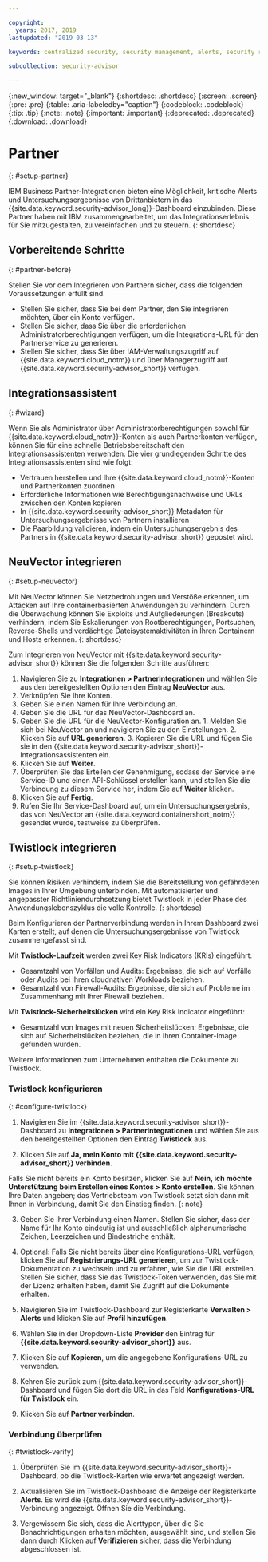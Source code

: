 ```yaml
---

copyright:
  years: 2017, 2019
lastupdated: "2019-03-13"

keywords: centralized security, security management, alerts, security risk, insights, threat detection

subcollection: security-advisor

---
```


{:new_window: target="_blank"}
{:shortdesc: .shortdesc}
{:screen: .screen}
{:pre: .pre}
{:table: .aria-labeledby="caption"}
{:codeblock: .codeblock}
{:tip: .tip}
{:note: .note}
{:important: .important}
{:deprecated: .deprecated}
{:download: .download}


# Partner
{: #setup-partner}

IBM Business Partner-Integrationen bieten eine Möglichkeit, kritische Alerts und Untersuchungsergebnisse von Drittanbietern in das {{site.data.keyword.security-advisor_long}}-Dashboard einzubinden. Diese Partner haben mit IBM zusammengearbeitet, um das Integrationserlebnis für Sie mitzugestalten, zu vereinfachen und zu steuern.
{: shortdesc}

## Vorbereitende Schritte
{: #partner-before}

Stellen Sie vor dem Integrieren von Partnern sicher, dass die folgenden Voraussetzungen erfüllt sind.

* Stellen Sie sicher, dass Sie bei dem Partner, den Sie integrieren möchten, über ein Konto verfügen.
* Stellen Sie sicher, dass Sie über die erforderlichen Administratorberechtigungen verfügen, um die Integrations-URL für den Partnerservice zu generieren.
* Stellen Sie sicher, dass Sie über IAM-Verwaltungszugriff auf {{site.data.keyword.cloud_notm}} und über Managerzugriff auf {{site.data.keyword.security-advisor_short}} verfügen.

## Integrationsassistent
{: #wizard}

Wenn Sie als Administrator über Administratorberechtigungen sowohl für {{site.data.keyword.cloud_notm}}-Konten als auch Partnerkonten verfügen, können Sie für eine schnelle Betriebsbereitschaft den Integrationsassistenten verwenden. Die vier grundlegenden Schritte des Integrationsassistenten sind wie folgt:

* Vertrauen herstellen und Ihre {{site.data.keyword.cloud_notm}}-Konten und Partnerkonten zuordnen
* Erforderliche Informationen wie Berechtigungsnachweise und URLs zwischen den Konten kopieren
* In {{site.data.keyword.security-advisor_short}} Metadaten für Untersuchungsergebnisse von Partnern installieren
* Die Paarbildung validieren, indem ein Untersuchungsergebnis des Partners in {{site.data.keyword.security-advisor_short}} gepostet wird.


## NeuVector integrieren
{: #setup-neuvector}

Mit NeuVector können Sie Netzbedrohungen und Verstöße erkennen, um Attacken auf Ihre containerbasierten Anwendungen zu verhindern. Durch die Überwachung können Sie Exploits und Aufgliederungen (Breakouts) verhindern, indem Sie Eskalierungen von Rootberechtigungen, Portsuchen, Reverse-Shells und verdächtige Dateisystemaktivitäten in Ihren Containern und Hosts erkennen.
{: shortdesc}

Zum Integrieren von NeuVector mit {{site.data.keyword.security-advisor_short}} können Sie die folgenden Schritte ausführen:

1. Navigieren Sie zu **Integrationen > Partnerintegrationen** und wählen Sie aus den bereitgestellten Optionen den Eintrag **NeuVector** aus.
2. Verknüpfen Sie Ihre Konten.
  1. Geben Sie einen Namen für Ihre Verbindung an.
  2. Geben Sie die URL für das NeuVector-Dashboard an.
  3. Geben Sie die URL für die NeuVector-Konfiguration an.
    1. Melden Sie sich bei NeuVector an und navigieren Sie zu den Einstellungen.
    2. Klicken Sie auf **URL generieren**.
    3. Kopieren Sie die URL und fügen Sie sie in den {{site.data.keyword.security-advisor_short}}-Integrationsassistenten ein.
  4. Klicken Sie auf **Weiter**.
3. Überprüfen Sie das Erteilen der Genehmigung, sodass der Service eine Service-ID und einen API-Schlüssel erstellen kann, und stellen Sie die Verbindung zu diesem Service her, indem Sie auf **Weiter** klicken.
4. Klicken Sie auf **Fertig**.
5. Rufen Sie Ihr Service-Dashboard auf, um ein Untersuchungsergebnis, das von NeuVector an {{site.data.keyword.containershort_notm}} gesendet wurde, testweise zu überprüfen.



## Twistlock integrieren
{: #setup-twistlock}

Sie können Risiken verhindern, indem Sie die Bereitstellung von gefährdeten Images in Ihrer Umgebung unterbinden. Mit automatisierter und angepasster Richtliniendurchsetzung bietet Twistlock in jeder Phase des Anwendungslebenszyklus die volle Kontrolle.
{: shortdesc}

Beim Konfigurieren der Partnerverbindung werden in Ihrem Dashboard zwei Karten erstellt, auf denen die Untersuchungsergebnisse von Twistlock zusammengefasst sind.

Mit **Twistlock-Laufzeit** werden zwei Key Risk Indicators (KRIs) eingeführt:

* Gesamtzahl von Vorfällen und Audits: Ergebnisse, die sich auf Vorfälle oder Audits bei Ihren cloudnativen Workloads beziehen.
* Gesamtzahl von Firewall-Audits: Ergebnisse, die sich auf Probleme im Zusammenhang mit Ihrer Firewall beziehen.

Mit **Twistlock-Sicherheitslücken** wird ein Key Risk Indicator eingeführt:

* Gesamtzahl von Images mit neuen Sicherheitslücken: Ergebnisse, die sich auf Sicherheitslücken beziehen, die in Ihren Container-Image gefunden wurden.

Weitere Informationen zum Unternehmen enthalten die Dokumente zu Twistlock.

### Twistlock konfigurieren
{: #configure-twistlock}

1. Navigieren Sie im {{site.data.keyword.security-advisor_short}}-Dashboard zu **Integrationen > Partnerintegrationen** und wählen Sie aus den bereitgestellten Optionen den Eintrag **Twistlock** aus.

2. Klicken Sie auf **Ja, mein Konto mit {{site.data.keyword.security-advisor_short}} verbinden**.

  Falls Sie nicht bereits ein Konto besitzen, klicken Sie auf **Nein, ich möchte Unterstützung beim Erstellen eines Kontos > Konto erstellen**. Sie können Ihre Daten angeben; das Vertriebsteam von Twistlock setzt sich dann mit Ihnen in Verbindung, damit Sie den Einstieg finden.
  {: note}

3. Geben Sie Ihrer Verbindung einen Namen. Stellen Sie sicher, dass der Name für Ihr Konto eindeutig ist und ausschließlich alphanumerische Zeichen, Leerzeichen und Bindestriche enthält.

4. Optional: Falls Sie nicht bereits über eine Konfigurations-URL verfügen, klicken Sie auf **Registrierungs-URL generieren**, um zur Twistlock-Dokumentation zu wechseln und zu erfahren, wie Sie die URL erstellen. Stellen Sie sicher, dass Sie das Twistlock-Token verwenden, das Sie mit der Lizenz erhalten haben, damit Sie Zugriff auf die Dokumente erhalten.

5. Navigieren Sie im Twistlock-Dashboard zur Registerkarte **Verwalten > Alerts** und klicken Sie auf **Profil hinzufügen**.

6. Wählen Sie in der Dropdown-Liste **Provider** den Eintrag für **{{site.data.keyword.security-advisor_short}}** aus.

7. Klicken Sie auf **Kopieren**, um die angegebene Konfigurations-URL zu verwenden.

8. Kehren Sie zurück zum {{site.data.keyword.security-advisor_short}}-Dashboard und fügen Sie dort die URL in das Feld **Konfigurations-URL für Twistlock** ein.

9. Klicken Sie auf **Partner verbinden**.

### Verbindung überprüfen
{: #twistlock-verify}

1. Überprüfen Sie im {{site.data.keyword.security-advisor_short}}-Dashboard, ob die Twistlock-Karten wie erwartet angezeigt werden.

2. Aktualisieren Sie im Twistlock-Dashboard die Anzeige der Registerkarte **Alerts**. Es wird die {{site.data.keyword.security-advisor_short}}-Verbindung angezeigt. Öffnen Sie die Verbindung.

3. Vergewissern Sie sich, dass die Alerttypen, über die Sie Benachrichtigungen erhalten möchten, ausgewählt sind, und stellen Sie dann durch Klicken auf **Verifizieren** sicher, dass die Verbindung abgeschlossen ist.
